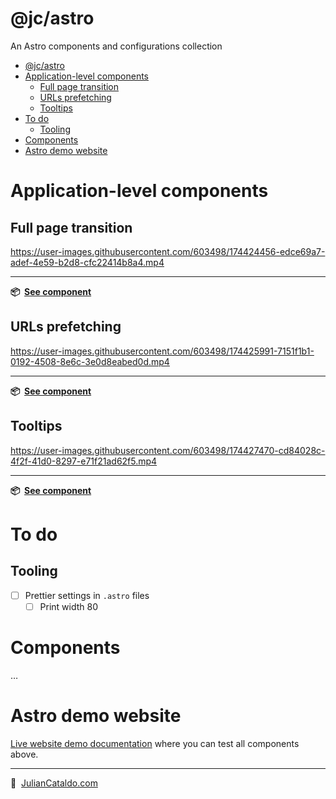 # @jc/astro

An Astro components and configurations collection

- [@jc/astro](#jcastro)
- [Application-level components](#application-level-components)
  - [Full page transition](#full-page-transition)
  - [URLs prefetching](#urls-prefetching)
  - [Tooltips](#tooltips)
- [To do](#to-do)
  - [Tooling](#tooling)
- [Components](#components)
- [Astro demo website](#astro-demo-website)

# Application-level components

## Full page transition

https://user-images.githubusercontent.com/603498/174424456-edce69a7-adef-4e59-b2d8-cfc22414b8a4.mp4

---

**📦  [See component](./app/Transition/README.md)**

## URLs prefetching

https://user-images.githubusercontent.com/603498/174425991-7151f1b1-0192-4508-8e6c-3e0d8eabed0d.mp4

---

**📦  [See component](./app/Prefetch/README.md)**

## Tooltips

https://user-images.githubusercontent.com/603498/174427470-cd84028c-4f2f-41d0-8297-e71f21ad62f5.mp4

---

**📦  [See component](./app/Tooltips/README.md)**

# To do

## Tooling

- [ ] Prettier settings in `.astro` files
  - [ ] Print width 80

# Components

…

# Astro demo website

[Live website demo documentation](../../demo) where you can test all components above.

---

🔗  [JulianCataldo.com](https://www.juliancataldo.com/)
